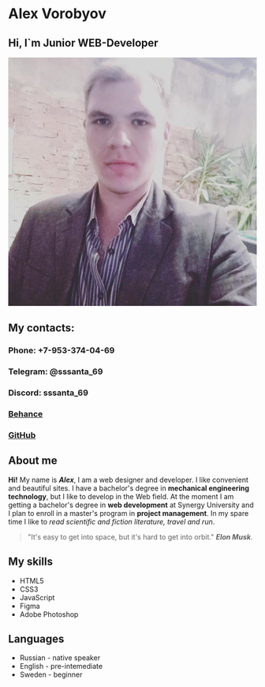 # Alex Vorobyov
## Hi, I`m Junior WEB-Developer
![My photo](.\assets\my_photo.jpg)

## My contacts:

### Phone:  +7-953-374-04-69
### Telegram: @sssanta_69
### Discord: sssanta_69
### [Behance](https://www.behance.net/untersergeb810)
### [GitHub](https://github.com/sssanta69)

## About me

**Hi!** My name is **_Alex_**, I am a web designer and developer. 
I like convenient and beautiful sites. 
I have a bachelor's degree in __mechanical engineering technology__, but I like to develop in the Web field.
At the moment I am getting a bachelor's degree in **web development** at Synergy University and I plan to enroll in a master's program in **project management**.
In my spare time I like to _read scientific and fiction literature, travel and run_.
>"It's easy to get into space, but it's hard to get into orbit." **_Elon Musk_**.

## My skills
* HTML5
* CSS3
* JavaScript
* Figma
* Adobe Photoshop

## Languages
* Russian - native speaker
* English - pre-intemediate
* Sweden - beginner